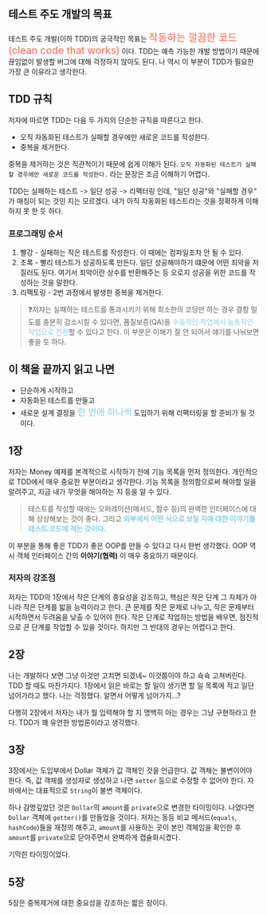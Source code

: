 ## 테스트 주도 개발의 목표

테스트 주도 개발(이하 TDD)의 궁극적인 목표는 <span style="font-size: 20px; color: tomato;">작동하는 깔끔한 코드(clean code that works)</span> 이다. TDD는 예측 가능한 개발 방법이기 때문에 끊임없이 발생할 버그에 대해 걱정하지 않아도 된다. 나 역시 이 부분이 TDD가 필요한 가장 큰 이유라고 생각한다.

## TDD 규칙
저자에 따르면 TDD는 다음 두 가지의 단순한 규칙을 따른다고 한다.

- 오직 자동화된 테스트가 실패할 경우에만 새로운 코드를 작성한다.
- 중복을 제거한다.

중복을 제거하는 것은 직관적이기 때문에 쉽게 이해가 된다. `오직 자동화된 테스트가 실패할 경우에만 새로운 코드를 작성한다.` 라는 문장은 조금 이해하기 어렵다.

TDD는 실패하는 테스트 -> 일단 성공 -> 리팩터링 인데, "일단 성공"와 "실패할 경우" 가 매칭이 되는 것인 지는 모르겠다.
내가 아직 자동화된 테스트라는 것을 정확하게 이해하지 못 한 듯 하다.

### 프로그래밍 순서
1. 빨강 - 실패하는 작은 테스트를 작성한다. 이 때에는 컴파일조차 안 될 수 있다.
2. 초록 - 빨리 테스트가 성공하도록 만든다. 일단 성공해야하기 떄문에 어떤 죄악을 저질러도 된다. 여기서 죄악이란 상수를 반환해주는 등 오로지 성공을 위한 코드를 작성하는 것을 말한다.
3. 리팩토링 - 2번 과정에서 발생한 중복을 제거한다.

> ❓저자는 실패하는 테스트를 통과시키기 위해 최소한의 코딩만 하는 경우
결함 밀도를 충분히 감소시킬 수 있다면, 품질보증(QA)을 <span style="color:skyblue">수동적인 작업에서 능동적인 작업으로 전환</span>할 수 있다고 한다. 
이 부분은 이해가 잘 안 되어서 얘기를 나눠보면 좋을 듯 하다.


## 이 책을 끝까지 읽고 나면
- 단순하게 시작하고
- 자동화된 테스트를 만들고
- 새로운 설계 결정을 <span style="color: skyblue; font-size:18px;">한 번에 하나씩</span> 도입하기 위해 리팩터링을 할 준비가 될 것이다.

## 1장
저자는 Money 예제를 본격적으로 시작하기 전에 기능 목록을 먼저 정의한다. 개인적으로 TDD에서 매우 중요한 부분이라고 생각한다. 
기능 목록을 정의함으로써 해야할 일을 알려주고, 지금 내가 무엇을 해야하는 지 등을 알 수 있다.

> 테스트를 작성할 때에는 오퍼레이션(메서드, 함수 등)의 완벽한 인터페이스에 대해 상상해보는 것이 좋다. 그리고 <span style="color: skyblue; font-weight: bold;">외부에서 어떤 식으로 보일 지에 대한 이야기를 테스트 코드에 적는 것이다.</span>

이 부분을 통해 좋은 TDD가 좋은 OOP를 만들 수 있다고 다시 한번 생각했다. OOP 역시 객체 인터페이스 간의 **이야기(협력)** 이 매우 중요하기 때문이다.

### 저자의 강조점
저자는 TDD의 1장에서 작은 단계의 중요성을 강조하고, 핵심은 작은 단계 그 자체가 아니라 작은 단계를 밟을 능력이라고 한다.
큰 문제를 작은 문제로 나누고, 작은 문제부터 시작하면서 두려움을 낮출 수 있어야 한다. 작은 단계로 작업하는 방법을 배우면, 점진적으로 큰 단계를 작업할 수 있을 것이다. 하지만 그 반대의 경우는 어렵다고 한다.

## 2장
나는 개발하다 보면 그냥 이것만 고치면 되겠네~ 이것쯤이야 하고 슉슉 고쳐버린다. TDD 할 때도 마찬가지다. 1장에서 읽은 바로는 할 일이 생기면 할 일 목록에 적고 일단 넘어가라고 했다. 나는 걱정했다. 알면서 어떻게 넘어가지...? 

다행히 2장에서 저자는 내가 뭘 입력해야 할 지 명백히 아는 경우는 그냥 구현하라고 한다. TDD가 꽤 유연한 방법론이라고 생각했다.

## 3장
3장에서는 도입부에서 Dollar 객체가 값 객체인 것을 언급한다. 값 객체는 불변이어야 한다. 즉, 값 객체를 생성자로 생성하고 나면 `setter` 등으로 수정할 수 없어야 한다. 자바에서는 대표적으로 `String`이 불변 객체이다.

하나 감명깊었던 것은 `Dollar`의 `amount`를 `private`으로 변경한 타이밍이다. 나였다면 `Dollar` 객체에 `getter()`를 만들었을 것이다. 저자는 동등 비교 메서드(`equals`, `hashCode`)들을 재정의 해주고, `amount`를 사용하는 곳이 본인 객체임을 확인한 후 `amount`를 `private`으로 닫아주면서 완벽하게 캡슐화시켰다.

기막힌 타이밍이었다.

## 5장
5장은 중복제거에 대한 중요성을 강조하는 짧은 장이다.
